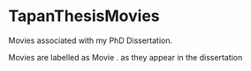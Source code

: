 # TapanThesisMovies
Movies associated with my PhD Dissertation.


Movies are labelled as Movie <ChapterNumber>.<MovieNumber> as they appear in the dissertation
